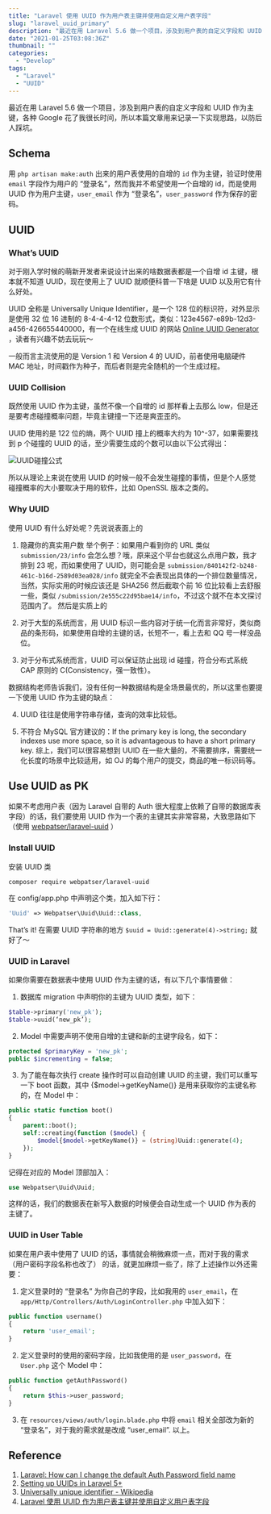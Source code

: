 ```yaml
---
title: "Laravel 使用 UUID 作为用户表主键并使用自定义用户表字段"
slug: "laravel_uuid_primary"
description: "最近在用 Laravel 5.6 做一个项目，涉及到用户表的自定义字段和 UUID 作为主键，各种 Google 花了我很长时间，所以本篇文章用来记录一下实现思路，以防后人踩坑。"
date: "2021-01-25T03:08:36Z"
thumbnail: ""
categories:
  - "Develop"
tags:
  - "Laravel"
  - "UUID"
---
```


最近在用 Laravel 5.6 做一个项目，涉及到用户表的自定义字段和 UUID 作为主键，各种 Google 花了我很长时间，所以本篇文章用来记录一下实现思路，以防后人踩坑。

## Schema
用 `php artisan make:auth` 出来的用户表使用的自增的 `id` 作为主键，验证时使用 `email` 字段作为用户的 “登录名”，然而我并不希望使用一个自增的 id，而是使用 UUID 作为用户主键，`user_email` 作为 “登录名”，`user_password` 作为保存的密码。

## UUID
### What’s UUID

对于刚入学时候的萌新开发者来说设计出来的啥数据表都是一个自增 id 主键，根本就不知道 UUID，现在使用上了 UUID 就顺便科普一下啥是 UUID 以及用它有什么好处。

UUID 全称是 Universally Unique Identifier，是一个 128 位的标识符，对外显示是使用 32 位 16 进制的 8-4-4-4-12 位数形式，类似：123e4567-e89b-12d3-a456-426655440000，有一个在线生成 UUID 的网站  [Online UUID Generator](https://www.uuidgenerator.net/) ，读者有兴趣不妨去玩玩～

一般而言主流使用的是 Version 1 和 Version 4 的 UUID，前者使用电脑硬件 MAC 地址，时间戳作为种子，而后者则是完全随机的一个生成过程。

### UUID Collision

既然使用 UUID 作为主键，虽然不像一个自增的 id 那样看上去那么 low，但是还是要考虑碰撞概率问题，毕竟主键撞一下还是爽歪歪的。

UUID 使用的是 122 位的熵，两个 UUID 撞上的概率大约为 10^-37，如果需要找到 p 个碰撞的 UUID 的话，至少需要生成的个数可以由以下公式得出：

![UUID碰撞公式](https://blog-assets.nova.moe/pics/uuid-collision.svg)

所以从理论上来说在使用 UUID 的时候一般不会发生碰撞的事情，但是个人感觉碰撞概率的大小要取决于用的软件，比如 OpenSSL 版本之类的。

### Why UUID

使用 UUID 有什么好处呢？先说说表面上的

1. 隐藏你的真实用户数 举个例子：如果用户看到你的 URL 类似 `submission/23/info` 会怎么想？哦，原来这个平台也就这么点用户数，我才排到 23 呢，而如果使用了 UUID，则可能会是 `submission/840142f2-b248-461c-b16d-2589d03ea028/info` 就完全不会表现出具体的一个排位数量情况，当然，实际实用的时候应该还是 SHA256 然后截取个前 16 位比较看上去舒服一些，类似 `/submission/2e555c22d95bae14/info`，不过这个就不在本文探讨范围内了。
然后是实质上的

2. 对于大型的系统而言，用 UUID 标识一些内容对于统一化而言非常好，类似商品的条形码，如果使用自增的主键的话，长短不一，看上去和 QQ 号一样没品位。

3. 对于分布式系统而言，UUID 可以保证防止出现 id 碰撞，符合分布式系统 CAP 原则的 C(Consistency，强一致性）。

数据结构老师告诉我们，没有任何一种数据结构是全场景最优的，所以这里也要提一下使用 UUID 作为主键的缺点：

4. UUID 往往是使用字符串存储，查询的效率比较低。

5. 不符合 MySQL 官方建议的：If the primary key is long, the secondary indexes use more space, so it is advantageous to have a short primary key.
综上，我们可以很容易想到 UUID 在一些大量的，不需要排序，需要统一化长度的场景中比较适用，如 OJ 的每个用户的提交，商品的唯一标识码等。

## Use UUID as PK
如果不考虑用户表（因为 Laravel 自带的 Auth 很大程度上依赖了自带的数据库表字段）的话，我们要使用 UUID 作为一个表的主键其实非常容易，大致思路如下（使用  [webpatser/laravel-uuid](https://github.com/webpatser/laravel-uuid) ）

### Install UUID
安装 UUID 类

```shell
composer require webpatser/laravel-uuid
```

在 config/app.php 中声明这个类，加入如下行：

```php
'Uuid' => Webpatser\Uuid\Uuid::class,
```

That’s it! 在需要 UUID 字符串的地方 `$uuid = Uuid::generate(4)->string;` 就好了～

### UUID in Laravel

如果你需要在数据表中使用 UUID 作为主键的话，有以下几个事情要做：

1. 数据库 migration 中声明你的主键为 UUID 类型，如下：

```php
$table->primary('new_pk');
$table->uuid(‘new_pk’);
```

2. Model 中需要声明不使用自增的主键和新的主键字段名，如下：

```php
protected $primaryKey = 'new_pk';
public $incrementing = false;
```

3. 为了能在每次执行 create 操作时可以自动创建 UUID 的主键，我们可以重写一下 boot 函数，其中 {$model->getKeyName()} 是用来获取你的主键名称的，在 Model 中：

```php
public static function boot()
{
    parent::boot();
    self::creating(function ($model) {
        $model{$model->getKeyName()} = (string)Uuid::generate(4);
	});
}
```

记得在对应的 Model 顶部加入：

```php
use Webpatser\Uuid\Uuid;
```

这样的话，我们的数据表在新写入数据的时候便会自动生成一个 UUID 作为表的主键了。

### UUID in User Table

如果在用户表中使用了 UUID 的话，事情就会稍微麻烦一点，而对于我的需求 （用户密码字段名称也改了） 的话，就更加麻烦一些了，除了上述操作以外还需要：

1. 定义登录时的 “登录名” 为你自己的字段，比如我用的 `user_email`，在 `app/Http/Controllers/Auth/LoginController.php` 中加入如下：

```php
public function username()
{
    return 'user_email';
}
```

2. 定义登录时的使用的密码字段，比如我使用的是 `user_password`，在 `User.php` 这个 Model 中：

```php
public function getAuthPassword()
{
    return $this->user_password;
}
```

3. 在 `resources/views/auth/login.blade.php` 中将 `email` 相关全部改为新的 “登录名”，对于我的需求就是改成 “user_email”.
以上。

## Reference

1. [Laravel: How can I change the default Auth Password field name](https://stackoverflow.com/a/39382427) 
2. [Setting up UUIDs in Laravel 5+](https://medium.com/@steveazz/setting-up-uuids-in-laravel-5-552412db2088) 
3. [Universally unique identifier - Wikipedia](https://en.wikipedia.org/wiki/Universally_unique_identifier) 
4. [Laravel 使用 UUID 作为用户表主键并使用自定义用户表字段](https://nova.moe/laravel-use-uuid-as-primary-key-with-custom-authentication-fields/)
